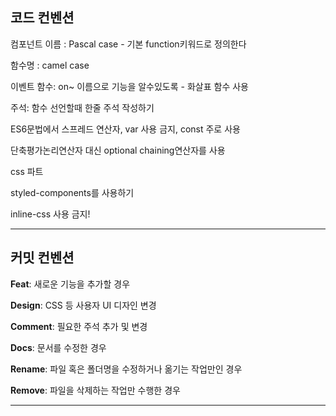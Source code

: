 ## 코드 컨벤션

컴포넌트 이름 : Pascal case - 기본 function키워드로 정의한다

함수명 : camel case

이벤트 함수: on~ 이름으로 기능을 알수있도록 - 화살표 함수 사용

주석: 함수 선언할때 한줄 주석 작성하기

ES6문법에서 스프레드 연산자, var 사용 금지, const 주로 사용

단축평가논리연산자 대신 optional chaining연산자를 사용

css 파트

styled-components를 사용하기

inline-css 사용 금지!

---

## 커밋 컨벤션

**Feat**: 새로운 기능을 추가할 경우

**Design**: CSS 등 사용자 UI 디자인 변경

**Comment**: 필요한 주석 추가 및 변경

**Docs**: 문서를 수정한 경우

**Rename**: 파일 혹은 폴더명을 수정하거나 옮기는 작업만인 경우

**Remove**: 파일을 삭제하는 작업만 수행한 경우

---
